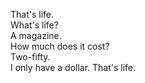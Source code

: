 
That's life.         
What's life?   
A magazine.        
How much does it cost?   
Two-fifty.         
I only have a dollar.
That's life.  
